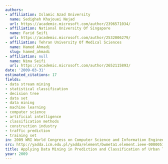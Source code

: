 ```yaml
---
authors:
- affiliation: Islamic Azad University
  name: Sedigheh Khajouei Nejad
  url: https://academic.microsoft.com/author/2396571034/
- affiliation: National University Of Singapore
  name: Farid Seifi
  url: https://academic.microsoft.com/author/2532006279/
- affiliation: Tehran University Of Medical Sciences
  name: Hamed Ahmadi
  slug: hamed_ahmadi
- affiliation: null
  name: Nima Seifi
  url: https://academic.microsoft.com/author/2652115893/
date: '2009-03-31'
estimated_citations: 17
fields:
- data stream mining
- statistical classification
- decision tree
- data set
- data mining
- machine learning
- computer science
- artificial intelligence
- classification methods
- construction industry
- traffic prediction
- training set
in: 2009 WRI World Congress on Computer Science and Information Engineering
src: http://yadda.icm.edu.pl/yadda/element/bwmeta1.element.ieee-000005170926
title: Applying Data Mining in Prediction and Classification of Urban Traffic
year: 2009
---
```

